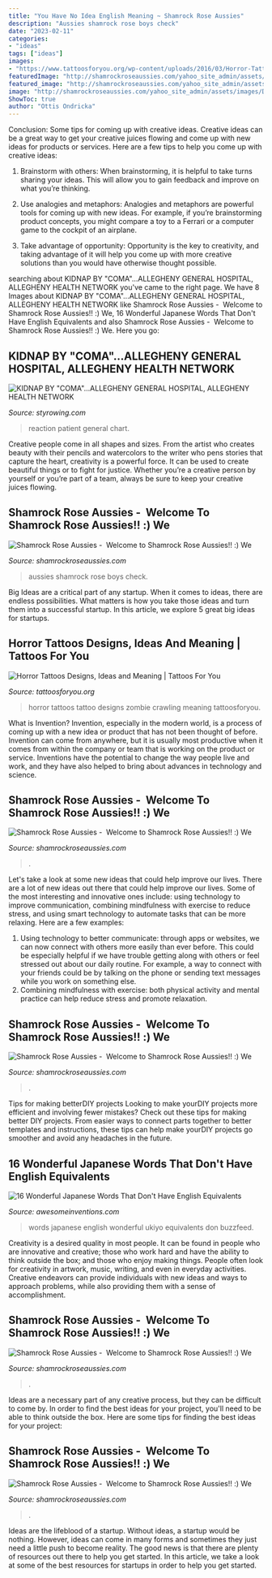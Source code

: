 ```yaml
---
title: "You Have No Idea English Meaning ~ Shamrock Rose Aussies"
description: "Aussies shamrock rose boys check"
date: "2023-02-11"
categories:
- "ideas"
tags: ["ideas"]
images:
- "https://www.tattoosforyou.org/wp-content/uploads/2016/03/Horror-Tattoos-Designs.jpg"
featuredImage: "http://shamrockroseaussies.com/yahoo_site_admin/assets/images/IMG_6875.174220639_std.JPG"
featured_image: "http://shamrockroseaussies.com/yahoo_site_admin/assets/images/DSC_0587.312123803_std.JPG"
image: "http://shamrockroseaussies.com/yahoo_site_admin/assets/images/DSC_0104.10902513_std.jpg"
ShowToc: true
author: "Ottis Ondricka"
---
```



Conclusion: Some tips for coming up with creative ideas.
Creative ideas can be a great way to get your creative juices flowing and come up with new ideas for products or services. Here are a few tips to help you come up with creative ideas:
1. Brainstorm with others: When brainstorming, it is helpful to take turns sharing your ideas. This will allow you to gain feedback and improve on what you’re thinking.

2. Use analogies and metaphors: Analogies and metaphors are powerful tools for coming up with new ideas. For example, if you’re brainstorming product concepts, you might compare a toy to a Ferrari or a computer game to the cockpit of an airplane.

3. Take advantage of opportunity: Opportunity is the key to creativity, and taking advantage of it will help you come up with more creative solutions than you would have otherwise thought possible.

	

		
searching about KIDNAP BY &quot;COMA&quot;...ALLEGHENY GENERAL HOSPITAL, ALLEGHENY HEALTH NETWORK you've came to the right page. We have 8 Images about KIDNAP BY &quot;COMA&quot;...ALLEGHENY GENERAL HOSPITAL, ALLEGHENY HEALTH NETWORK like Shamrock Rose Aussies - ﻿﻿﻿ Welcome to Shamrock Rose Aussies!! :) We, 16 Wonderful Japanese Words That Don&#039;t Have English Equivalents and also Shamrock Rose Aussies - ﻿﻿﻿ Welcome to Shamrock Rose Aussies!! :) We. Here you go:
		
    
## KIDNAP BY &quot;COMA&quot;...ALLEGHENY GENERAL HOSPITAL, ALLEGHENY HEALTH NETWORK

<img loading=lazy src="http://www.styrowing.com/images/FIX_IT.jpg" onerror="this.onerror=null;this.src='https://tse4.mm.bing.net/th?id=OIP.ro7ja8f4Vo8WsrsFBbPd3QHaGM&amp;pid=15.1';" alt="KIDNAP BY &quot;COMA&quot;...ALLEGHENY GENERAL HOSPITAL, ALLEGHENY HEALTH NETWORK">

_Source: styrowing.com_

>reaction patient general chart. 

	

Creative people come in all shapes and sizes. From the artist who creates beauty with their pencils and watercolors to the writer who pens stories that capture the heart, creativity is a powerful force. It can be used to create beautiful things or to fight for justice. Whether you’re a creative person by yourself or you’re part of a team, always be sure to keep your creative juices flowing.

    
## Shamrock Rose Aussies - ﻿﻿﻿ Welcome To Shamrock Rose Aussies!! :) We

<img loading=lazy src="http://shamrockroseaussies.com/yahoo_site_admin/assets/images/DSC_0104.10902513_std.jpg" onerror="this.onerror=null;this.src='https://tse4.mm.bing.net/th?id=OIP.N4YzT470gLCDwjPvPYCCsAHaE8&amp;pid=15.1';" alt="Shamrock Rose Aussies - ﻿﻿﻿ Welcome to Shamrock Rose Aussies!! :) We">

_Source: shamrockroseaussies.com_

>aussies shamrock rose boys check. 

	

Big Ideas are a critical part of any startup. When it comes to ideas, there are endless possibilities. What matters is how you take those ideas and turn them into a successful startup. In this article, we explore 5 great big ideas for startups.

    
## Horror Tattoos Designs, Ideas And Meaning | Tattoos For You

<img loading=lazy src="https://www.tattoosforyou.org/wp-content/uploads/2016/03/Horror-Tattoos-Designs.jpg" onerror="this.onerror=null;this.src='https://tse4.mm.bing.net/th?id=OIP.hipcAlVgcvof0YpQ-V7tegHaJ4&amp;pid=15.1';" alt="Horror Tattoos Designs, Ideas and Meaning | Tattoos For You">

_Source: tattoosforyou.org_

>horror tattoos tattoo designs zombie crawling meaning tattoosforyou. 

	

What is Invention?
Invention, especially in the modern world, is a process of coming up with a new idea or product that has not been thought of before. Invention can come from anywhere, but it is usually most productive when it comes from within the company or team that is working on the product or service. Inventions have the potential to change the way people live and work, and they have also helped to bring about advances in technology and science.

    
## Shamrock Rose Aussies - ﻿﻿﻿ Welcome To Shamrock Rose Aussies!! :) We

<img loading=lazy src="http://shamrockroseaussies.com/yahoo_site_admin/assets/images/DSC_0354.95233241_std.jpg" onerror="this.onerror=null;this.src='https://tse2.mm.bing.net/th?id=OIP.tKZ7SRJSoJLoXo2urBcI_AHaE-&amp;pid=15.1';" alt="Shamrock Rose Aussies - ﻿﻿﻿ Welcome to Shamrock Rose Aussies!! :) We">

_Source: shamrockroseaussies.com_

>. 

	

Let's take a look at some new ideas that could help improve our lives.
There are a lot of new ideas out there that could help improve our lives. Some of the most interesting and innovative ones include: using technology to improve communication, combining mindfulness with exercise to reduce stress, and using smart technology to automate tasks that can be more relaxing. Here are a few examples: 
1. Using technology to better communicate: through apps or websites, we can now connect with others more easily than ever before. This could be especially helpful if we have trouble getting along with others or feel stressed out about our daily routine. For example, a way to connect with your friends could be by talking on the phone or sending text messages while you work on something else. 
2. Combining mindfulness with exercise: both physical activity and mental practice can help reduce stress and promote relaxation.

    
## Shamrock Rose Aussies - ﻿﻿﻿ Welcome To Shamrock Rose Aussies!! :) We

<img loading=lazy src="http://shamrockroseaussies.com/yahoo_site_admin/assets/images/IMG_6875.174220639_std.JPG" onerror="this.onerror=null;this.src='https://tse3.mm.bing.net/th?id=OIP._q8N-MNwBN-9qOypgmnHaAAAAA&amp;pid=15.1';" alt="Shamrock Rose Aussies - ﻿﻿﻿ Welcome to Shamrock Rose Aussies!! :) We">

_Source: shamrockroseaussies.com_

>. 

	

Tips for making betterDIY projects
Looking to make yourDIY projects more efficient and involving fewer mistakes? Check out these tips for making better DIY projects. From easier ways to connect parts together to better templates and instructions, these tips can help make yourDIY projects go smoother and avoid any headaches in the future.

    
## 16 Wonderful Japanese Words That Don&#039;t Have English Equivalents

<img loading=lazy src="http://www.awesomeinventions.com/wp-content/uploads/2015/06/japanese-words-ukiyo.jpg" onerror="this.onerror=null;this.src='https://tse1.mm.bing.net/th?id=OIP.wLaHD843dlh8azZgYShfmgHaEf&amp;pid=15.1';" alt="16 Wonderful Japanese Words That Don&#039;t Have English Equivalents">

_Source: awesomeinventions.com_

>words japanese english wonderful ukiyo equivalents don buzzfeed. 

	

Creativity is a desired quality in most people. It can be found in people who are innovative and creative; those who work hard and have the ability to think outside the box; and those who enjoy making things. People often look for creativity in artwork, music, writing, and even in everyday activities. Creative endeavors can provide individuals with new ideas and ways to approach problems, while also providing them with a sense of accomplishment.

    
## Shamrock Rose Aussies - ﻿﻿﻿ Welcome To Shamrock Rose Aussies!! :) We

<img loading=lazy src="http://shamrockroseaussies.com/yahoo_site_admin/assets/images/DSC_0587.312123803_std.JPG" onerror="this.onerror=null;this.src='https://tse2.mm.bing.net/th?id=OIP.vu1wUgCG7TsNwsEum4mJ1AHaEI&amp;pid=15.1';" alt="Shamrock Rose Aussies - ﻿﻿﻿ Welcome to Shamrock Rose Aussies!! :) We">

_Source: shamrockroseaussies.com_

>. 

	

Ideas are a necessary part of any creative process, but they can be difficult to come by. In order to find the best ideas for your project, you'll need to be able to think outside the box. Here are some tips for finding the best ideas for your project: 

    
## Shamrock Rose Aussies - ﻿﻿﻿ Welcome To Shamrock Rose Aussies!! :) We

<img loading=lazy src="http://shamrockroseaussies.com/yahoo_site_admin/assets/images/DSC_0156.176182102_std.JPG" onerror="this.onerror=null;this.src='https://tse2.mm.bing.net/th?id=OIP.ifTglChDwh_WkXReo-eugQHaE9&amp;pid=15.1';" alt="Shamrock Rose Aussies - ﻿﻿﻿ Welcome to Shamrock Rose Aussies!! :) We">

_Source: shamrockroseaussies.com_

>. 

	

Ideas are the lifeblood of a startup. Without ideas, a startup would be nothing. However, ideas can come in many forms and sometimes they just need a little push to become reality. The good news is that there are plenty of resources out there to help you get started. In this article, we take a look at some of the best resources for startups in order to help you get started.

